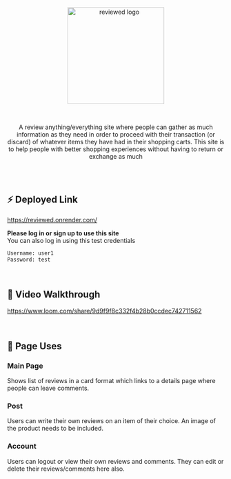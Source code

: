 <br />

<p align="center">
    <img alt="reviewed logo" src="https://ik.imagekit.io/baikjs87/REVIEWED_logo_lhHepsgWb.png?ik-sdk-version=javascript-1.4.3&updatedAt=1670909754167" width="224px">
    <br />
</p>

<br />

<p align="center">
    A review anything/everything site where people can gather as much information as they need in order to proceed with their transaction (or discard) of whatever items they have had in their shopping carts. This site is to help people with better shopping experiences without having to return or exchange as much
</p>

<br />
<br />

## ⚡️ Deployed Link
https://reviewed.onrender.com/

<b>Please log in or sign up to use this site</b>
<br />
You can also log in using this test credentials
```bash
Username: user1
Password: test
```
<br />

## 🎥 Video Walkthrough
https://www.loom.com/share/9d9f9f8c332f4b28b0ccdec742711562

<br />

## 📝 Page Uses

### Main Page 
Shows list of reviews in a card format which links to a details page where people can leave comments.

### Post
Users can write their own reviews on an item of their choice. An image of the product needs to be included.

### Account
Users can logout or view their own reviews and comments. They can edit or delete their reviews/comments here also.